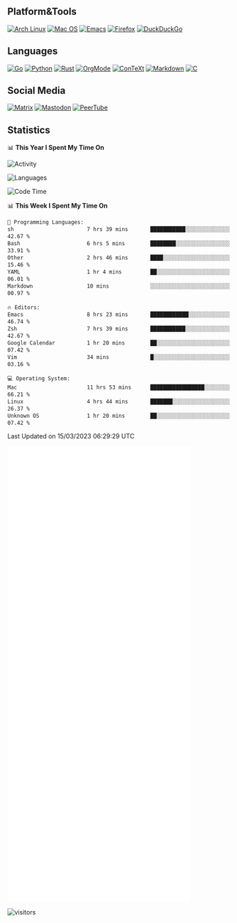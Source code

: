 ## Platform&Tools

[![Arch Linux](https://img.shields.io/badge/ArchLinux-1793D1?logo=arch-linux&logoColor=fff&style=flat-square)](https://archlinux.org/)
[![Mac OS](https://img.shields.io/badge/MacOS-000000?style=flat-square&logo=macos&logoColor=F0F0F0)](https://www.apple.com/macos/)
[![Emacs](https://img.shields.io/badge/Emacs-%237F5AB6.svg?&style=flat-square&logo=gnu-emacs&logoColor=white)](https://www.gnu.org/software/emacs/)
[![Firefox](https://img.shields.io/badge/Firefox-FF7139?style=flat-square&logo=Firefox-Browser&logoColor=white)](https://firefox.com/)
[![DuckDuckGo](https://img.shields.io/badge/DuckDuckGo-DE5833?style=flat-square&logo=DuckDuckGo&logoColor=white)](https://duckduckgo.com/)

## Languages

[![Go](https://img.shields.io/badge/Golang-%2300ADD8.svg?style=flat-square&logo=go&logoColor=white)](https://golang.org/)
[![Python](https://img.shields.io/badge/Python-3670A0?style=flat-square&logo=python&logoColor=ffdd54)](https://www.python.org/)
[![Rust](https://img.shields.io/badge/Rust-%23000000.svg?style=flat-square&logo=rust&logoColor=white)](https://www.rust-lang.org/)
[![OrgMode](https://img.shields.io/badge/OrgMode-%23000000.svg?style=flat-square&logo=org&logoColor=white)](https://orgmode.org/)
[![ConTeXt](https://img.shields.io/badge/ConTeXt-%23008080.svg?style=flat-square&logo=latex&logoColor=white)](https://contextgarden.net/)
[![Markdown](https://img.shields.io/badge/MarkDown-%23000000.svg?style=flat-square&logo=markdown&logoColor=white)](https://daringfireball.net/projects/markdown/)
[![C](https://img.shields.io/badge/C-%2300599C.svg?style=flat-square&logo=c&logoColor=white)](https://www.iso.org/standard/74528.html)

## Social Media
<!--[![Telegram](https://img.shields.io/badge/SteamedFish-2CA5E0?style=social&logo=telegram&logoColor=white)](https://t.me/SteamedFish)-->

[![Matrix](https://img.shields.io/badge/SteamedFish-2CA5E0?style=social&logo=matrix&logoColor=black)](https://matrix.to/#/@i:steamedfish.org)
[![Mastodon](https://img.shields.io/mastodon/follow/109596467238113271?domain=https%3A%2F%2Fmastodon.steamedfish.org%2F&style=social)](https://steamedfish.org/@SteamedFish)
[![PeerTube](https://img.shields.io/badge/PeerTube-23000000.svg?logo=peertube&style=social)](https://peertube.steamedfish.org/)

## Statistics


📊 **This Year I Spent My Time On** 

![Activity](https://wakatime.com/share/@SteamedFish/7529f30a-f1b7-40a4-8d09-e6d855cb7a13.png)

![Languages](https://wakatime.com/share/@SteamedFish/1c5e5366-0e9e-40d8-ac85-d630f61b69c6.svg)

<!--START_SECTION:waka-->
![Code Time](http://img.shields.io/badge/Code%20Time-2%2C350%20hrs%2022%20mins-blue)

📊 **This Week I Spent My Time On** 

```text
💬 Programming Languages: 
sh                       7 hrs 39 mins       ███████████░░░░░░░░░░░░░░   42.67 % 
Bash                     6 hrs 5 mins        ████████░░░░░░░░░░░░░░░░░   33.91 % 
Other                    2 hrs 46 mins       ████░░░░░░░░░░░░░░░░░░░░░   15.46 % 
YAML                     1 hr 4 mins         ██░░░░░░░░░░░░░░░░░░░░░░░   06.01 % 
Markdown                 10 mins             ░░░░░░░░░░░░░░░░░░░░░░░░░   00.97 % 

🔥 Editors: 
Emacs                    8 hrs 23 mins       ████████████░░░░░░░░░░░░░   46.74 % 
Zsh                      7 hrs 39 mins       ███████████░░░░░░░░░░░░░░   42.67 % 
Google Calendar          1 hr 20 mins        ██░░░░░░░░░░░░░░░░░░░░░░░   07.42 % 
Vim                      34 mins             █░░░░░░░░░░░░░░░░░░░░░░░░   03.16 % 

💻 Operating System: 
Mac                      11 hrs 53 mins      █████████████████░░░░░░░░   66.21 % 
Linux                    4 hrs 44 mins       ███████░░░░░░░░░░░░░░░░░░   26.37 % 
Unknown OS               1 hr 20 mins        ██░░░░░░░░░░░░░░░░░░░░░░░   07.42 % 
```


 Last Updated on 15/03/2023 06:29:29 UTC
<!--END_SECTION:waka-->


![Metrics](https://github.com/SteamedFish/SteamedFish/blob/master/github-metrics.svg)


![visitors](https://visitor-badge.laobi.icu/badge?page_id=SteamedFish.SteamedFish)
